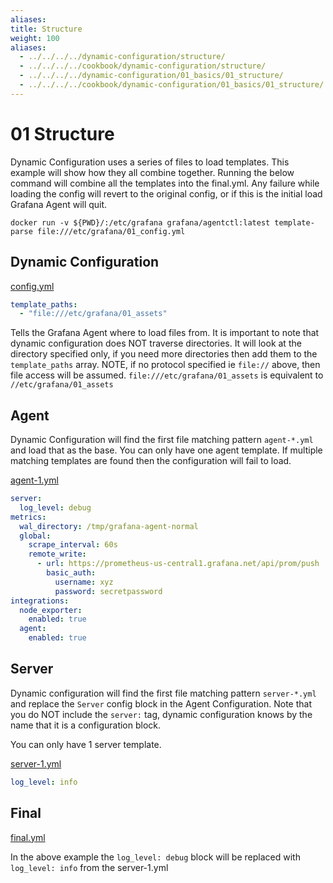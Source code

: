 ```yaml
---
aliases:
title: Structure
weight: 100
aliases:
  - ../../../../dynamic-configuration/structure/
  - ../../../../cookbook/dynamic-configuration/structure/
  - ../../../../dynamic-configuration/01_basics/01_structure/
  - ../../../../cookbook/dynamic-configuration/01_basics/01_structure/
---
```


# 01 Structure

Dynamic Configuration uses a series of files to load templates. This example will show how they all combine together. Running the below command will combine all the templates into the final.yml. Any failure while loading the config will revert to the original config, or if this is the initial load Grafana Agent will quit.

`docker run -v ${PWD}/:/etc/grafana grafana/agentctl:latest template-parse file:///etc/grafana/01_config.yml`

## Dynamic Configuration

[config.yml](https://github.com/grafana/agent/blob/main/docs/sources/cookbook/dynamic-configuration/01_Basics/01_config.yml)

```yaml
template_paths:
  - "file:///etc/grafana/01_assets"
```

Tells the Grafana Agent where to load files from. It is important to note that dynamic configuration does NOT traverse directories. It will look at the directory specified only, if you need more directories then add them to the `template_paths` array. NOTE, if no protocol specified ie `file://` above, then file access will be assumed. `file:///etc/grafana/01_assets` is equivalent to `//etc/grafana/01_assets`

## Agent

Dynamic Configuration will find the first file matching pattern `agent-*.yml` and load that as the base. You can only have one agent template. If multiple matching templates are found then the configuration will fail to load.

[agent-1.yml](https://github.com/grafana/agent/blob/main/docs/sources/cookbook/dynamic-configuration/01_Basics/01_assets/agent-1.yml)

```yaml
server:
  log_level: debug
metrics:
  wal_directory: /tmp/grafana-agent-normal
  global:
    scrape_interval: 60s
    remote_write:
      - url: https://prometheus-us-central1.grafana.net/api/prom/push
        basic_auth:
          username: xyz
          password: secretpassword
integrations:
  node_exporter:
    enabled: true
  agent:
    enabled: true
```

## Server

Dynamic configuration will find the first file matching pattern `server-*.yml` and replace the `Server` config block in
the Agent Configuration. Note that you do NOT include the `server:` tag, dynamic configuration knows by the name that it
is a configuration block.

You can only have 1 server template.

[server-1.yml](https://github.com/grafana/agent/blob/main/docs/sources/cookbook/dynamic-configuration/01_Basics/01_assets/server-1.yml)


```yaml
log_level: info
```

## Final

[final.yml](https://github.com/grafana/agent/blob/main/docs/sources/cookbook/dynamic-configuration/01_Basics/01_assets/final.yml)

In the above example the `log_level: debug` block will be replaced with `log_level: info` from the server-1.yml
